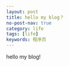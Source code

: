 ```yaml
---
layout: post
title: hello my blog？
no-post-nav: true
category: life
tags: [life]
keywords: 程序员
---
```


hello my blog!
